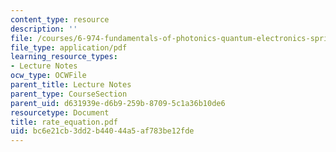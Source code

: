 ```yaml
---
content_type: resource
description: ''
file: /courses/6-974-fundamentals-of-photonics-quantum-electronics-spring-2006/bc6e21cb3dd2b44044a5af783be12fde_rate_equation.pdf
file_type: application/pdf
learning_resource_types:
- Lecture Notes
ocw_type: OCWFile
parent_title: Lecture Notes
parent_type: CourseSection
parent_uid: d631939e-d6b9-259b-8709-5c1a36b10de6
resourcetype: Document
title: rate_equation.pdf
uid: bc6e21cb-3dd2-b440-44a5-af783be12fde
---
```


